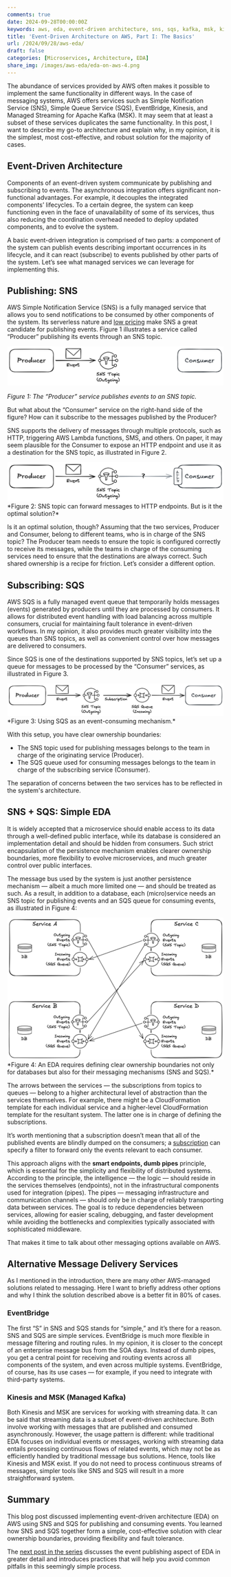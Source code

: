 ```yaml
---
comments: true
date: 2024-09-28T00:00:00Z
keywords: aws, eda, event-driven architecture, sns, sqs, kafka, msk, kinesis, microservices, event-driven, architecture, design principles, engineering, design, software, architecture
title: 'Event-Driven Architecture on AWS, Part I: The Basics'
url: /2024/09/28/aws-eda/
draft: false
categories: [Microservices, Architecture, EDA]
share_img: /images/aws-eda/eda-on-aws-4.png
---
```


The abundance of services provided by AWS often makes it possible to implement the same functionality in different ways. In the case of messaging systems, AWS offers services such as Simple Notification Service (SNS), Simple Queue Service (SQS), EventBridge, Kinesis, and Managed Streaming for Apache Kafka (MSK). It may seem that at least a subset of these services duplicates the same functionality. In this post, I want to describe my go-to architecture and explain why, in my opinion, it is the simplest, most cost-effective, and robust solution for the majority of cases.

## Event-Driven Architecture
Components of an event-driven system communicate by publishing and subscribing to events. The asynchronous integration offers significant non-functional advantages. For example, it decouples the integrated components’ lifecycles. To a certain degree, the system can keep functioning even in the face of unavailability of some of its services, thus also reducing the coordination overhead needed to deploy updated components, and to evolve the system.

A basic event-driven integration is comprised of two parts: a component of the system can publish events describing important occurrences in its lifecycle, and it can react (subscribe) to events published by other parts of the system. Let’s see what managed services we can leverage for implementing this.

<!--more-->

## Publishing: SNS
AWS Simple Notification Service (SNS) is a fully managed service that allows you to send notifications to be consumed by other components of the system. Its serverless nature and [low pricing](https://aws.amazon.com/sns/pricing/) make SNS a great candidate for publishing events. Figure 1 illustrates a service called “Producer” publishing its events through an SNS topic. 

<img src="/images/aws-eda/eda-on-aws-1.png" alt="The “Producer” service publishes events to an SNS topic" />

*Figure 1: The “Producer” service publishes events to an SNS topic.*

But what about the “Consumer” service on the right-hand side of the figure? How can it subscribe to the messages published by the Producer? 

SNS supports the delivery of messages through multiple protocols, such as HTTP, triggering AWS Lambda functions, SMS, and others. On paper, it may seem plausible for the Consumer to expose an HTTP endpoint and use it as a destination for the SNS topic, as illustrated in Figure 2.

<img src="/images/aws-eda/eda-on-aws-2.png" alt="SNS topic can forward messages to HTTP endpoints. But is it the optimal solution?" />
*Figure 2: SNS topic can forward messages to HTTP endpoints. But is it the optimal solution?*

Is it an optimal solution, though? Assuming that the two services, Producer and Consumer, belong to different teams, who is in charge of the SNS topic? The Producer team needs to ensure the topic is configured correctly to receive its messages, while the teams in charge of the consuming services need to ensure that the destinations are always correct. Such shared ownership is a recipe for friction. Let’s consider a different option.

## Subscribing: SQS
AWS SQS is a fully managed event queue that temporarily holds messages (events) generated by producers until they are processed by consumers. It allows for distributed event handling with load balancing across multiple consumers, crucial for maintaining fault tolerance in event-driven workflows. In my opinion, it also provides much greater visibility into the queues than SNS topics, as well as convenient control over how messages are delivered to consumers.

Since SQS is one of the destinations supported by SNS topics, let’s set up a queue for messages to be processed by the “Consumer” services, as illustrated in Figure 3.

<img src="/images/aws-eda/eda-on-aws-3.png" alt="Using SQS as an event-consuming mechanism" />
*Figure 3: Using SQS as an event-consuming mechanism.*

With this setup, you have clear ownership boundaries:

* The SNS topic used for publishing messages belongs to the team in charge of the originating service (Producer).
* The SQS queue used for consuming messages belongs to the team in charge of the subscribing service (Consumer).

The separation of concerns between the two services has to be reflected in the system's architecture.

## SNS + SQS: Simple EDA
It is widely accepted that a microservice should enable access to its data through a well-defined public interface, while its database is considered an implementation detail and should be hidden from consumers. Such strict encapsulation of the persistence mechanism enables clearer ownership boundaries, more flexibility to evolve microservices, and much greater control over public interfaces.

The message bus used by the system is just another persistence mechanism — albeit a much more limited one — and should be treated as such. As a result, in addition to a database, each (micro)service needs an SNS topic for publishing events and an SQS queue for consuming events, as illustrated in Figure 4:

<img src="/images/aws-eda/eda-on-aws-4.png" alt="An EDA requires defining clear ownership boundaries not only for databases but also for their messaging mechanisms (SNS and SQS)" />
*Figure 4: An EDA requires defining clear ownership boundaries not only for databases but also for their messaging mechanisms (SNS and SQS).*

The arrows between the services — the subscriptions from topics to queues — belong to a higher architectural level of abstraction than the services themselves. For example, there might be a CloudFormation template for each individual service and a higher-level CloudFormation template for the resultant system. The latter one is in charge of defining the subscriptions.

It’s worth mentioning that a subscription doesn’t mean that all of the published events are blindly dumped on the consumers; a [subscription](https://docs.aws.amazon.com/sns/latest/dg/message-filtering-apply.html) can specify a filter to forward only the events relevant to each consumer.

This approach aligns with the **smart endpoints, dumb pipes** principle, which is essential for the simplicity and flexibility of distributed systems. According to the principle, the intelligence — the logic — should reside in the services themselves (endpoints), not in the infrastructural components used for integration (pipes). The pipes — messaging infrastructure and communication channels — should only be in charge of reliably transporting data between services. The goal is to reduce dependencies between services, allowing for easier scaling, debugging, and faster development while avoiding the bottlenecks and complexities typically associated with sophisticated middleware.

That makes it time to talk about other messaging options available on AWS.

## Alternative Message Delivery Services
As I mentioned in the introduction, there are many other AWS-managed solutions related to messaging. Here I want to briefly address other options and why I think the solution described above is a better fit in 80% of cases.

### EventBridge
The first “S” in SNS and SQS stands for “simple,” and it’s there for a reason. SNS and SQS are simple services. EventBridge is much more flexible in message filtering and routing rules. In my opinion, it is closer to the concept of an enterprise message bus from the SOA days. Instead of dumb pipes, you get a central point for receiving and routing events across all components of the system, and even across multiple systems. EventBridge, of course, has its use cases — for example, if you need to integrate with third-party systems.

### Kinesis and MSK (Managed Kafka)
Both Kinesis and MSK are services for working with streaming data. It can be said that streaming data is a subset of event-driven architecture. Both involve working with messages that are published and consumed asynchronously. However, the usage pattern is different: while traditional EDA focuses on individual events or messages, working with streaming data entails processing continuous flows of related events, which may not be as efficiently handled by traditional message bus solutions. Hence, tools like Kinesis and MSK exist. If you do not need to process continuous streams of messages, simpler tools like SNS and SQS will result in a more straightforward system.

## Summary
This blog post discussed implementing event-driven architecture (EDA) on AWS using SNS and SQS for publishing and consuming events. You learned how SNS and SQS together form a simple, cost-effective solution with clear ownership boundaries, providing flexibility and fault tolerance.

The [next post in the series](/2024/10/12/aws-eda-ii/) discusses the event publishing aspect of EDA in greater detail and introduces practices that will help you avoid common pitfalls in this seemingly simple process.